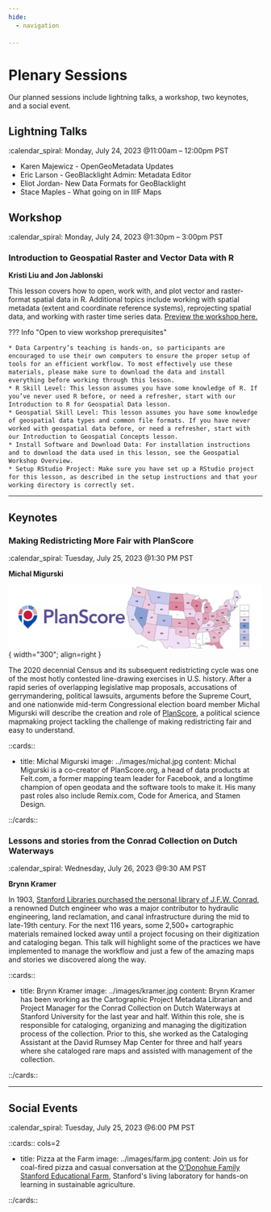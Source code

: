 ```yaml
---
hide:
  - navigation

---
```


# Plenary Sessions

Our planned sessions include lightning talks, a workshop, two keynotes, and a social event.

## Lightning Talks

:calendar_spiral: Monday, July 24, 2023 @11:00am – 12:00pm PST

* Karen Majewicz - OpenGeoMetadata Updates
* Eric Larson - GeoBlacklight Admin: Metadata Editor
* Eliot Jordan- New Data Formats for GeoBlacklight
* Stace Maples - What going on in IIIF Maps

## Workshop

:calendar_spiral: Monday, July 24, 2023 @1:30pm – 3:00pm PST

### Introduction to Geospatial Raster and Vector Data with R

**Kristi Liu and Jon Jablonski**

This lesson covers how to open, work with, and plot vector and raster-format spatial data in R. Additional topics include working with spatial metadata (extent and coordinate reference systems), reprojecting spatial data, and working with raster time series data. [Preview the workshop here.](https://ucsb-dreamlab.github.io/r-raster-vector-geospatial/)

??? Info "Open to view workshop prerequisites"

	* Data Carpentry’s teaching is hands-on, so participants are encouraged to use their own computers to ensure the proper setup of tools for an efficient workflow. To most effectively use these materials, please make sure to download the data and install everything before working through this lesson.
	* R Skill Level: This lesson assumes you have some knowledge of R. If you’ve never used R before, or need a refresher, start with our Introduction to R for Geospatial Data lesson.
	* Geospatial Skill Level: This lesson assumes you have some knowledge of geospatial data types and common file formats. If you have never worked with geospatial data before, or need a refresher, start with our Introduction to Geospatial Concepts lesson.
	* Install Software and Download Data: For installation instructions and to download the data used in this lesson, see the Geospatial Workshop Overview.
	* Setup RStudio Project: Make sure you have set up a RStudio project for this lesson, as described in the setup instructions and that your working directory is correctly set.

----------------------------------

## Keynotes

### Making Redistricting More Fair with PlanScore

:calendar_spiral: Tuesday, July 25, 2023 @1:30 PM PST

**Michal Migurski** 

![](../images/planscore.png){ width="300"; align=right }
 
The 2020 decennial Census and its subsequent redistricting cycle was one of the most hotly contested line-drawing exercises in U.S. history. After a rapid series of overlapping legislative map proposals, accusations of gerrymandering, political lawsuits, arguments before the Supreme Court, and one nationwide mid-term Congressional election board member Michal Migurski will describe the creation and role of [PlanScore](https://planscore.org), a political science mapmaking project tackling the challenge of making redistricting fair and easy to understand.
  
::cards:: 

- title: Michal Migurski
  image: ../images/michal.jpg
  content: Michal Migurski is a co-creator of PlanScore.org, a head of data products at Felt.com, a former mapping team leader for Facebook, and a longtime champion of open geodata and the software tools to make it. His many past roles also include Remix.com, Code for America, and Stamen Design.
  
::/cards::


### Lessons and stories from the Conrad Collection on Dutch Waterways

:calendar_spiral: Wednesday, July 26, 2023 @9:30 AM PST

**Brynn Kramer**

In 1903, [Stanford Libraries purchased the personal library of J.F.W. Conrad](https://searchworks.stanford.edu/view/vt578hf4454), a renowned Dutch engineer who was a major contributor to hydraulic engineering, land reclamation, and canal infrastructure during the mid to late-19th century. For the next 116 years, some 2,500+ cartographic materials remained locked away until a project focusing on their digitization and cataloging began.  This talk will highlight some of the practices we have implemented to manage the workflow and just a few of the amazing maps and stories we discovered along the way.
    
::cards:: 

- title: Brynn Kramer
  image: ../images/kramer.jpg
  content: Brynn Kramer has been working as the Cartographic Project Metadata Librarian and Project Manager for the Conrad Collection on Dutch Waterways at Stanford University for the last year and half.  Within this role, she is responsible for cataloging, organizing and managing the digitization process of the collection. Prior to this, she worked as the Cataloging Assistant at the David Rumsey Map Center for three and half years where she cataloged rare maps and assisted with management of the collection.

::/cards::


----------------------------------

## Social Events

:calendar_spiral: Tuesday, July 25, 2023 @6:00 PM PST

::cards:: cols=2

- title: Pizza at the Farm
  image: ../images/farm.jpg
  content: Join us for coal-fired pizza and casual conversation at the [O'Donohue Family Stanford Educational Farm](https://farm.stanford.edu), Stanford's living laboratory for hands-on learning in sustainable agriculture.

::/cards::



